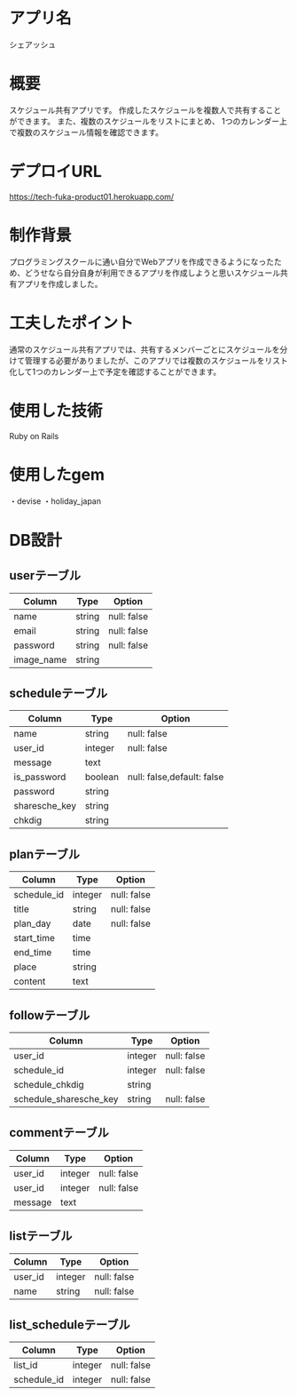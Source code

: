 # アプリ名
シェアッシュ
# 概要
スケジュール共有アプリです。
作成したスケジュールを複数人で共有することができます。
また、複数のスケジュールをリストにまとめ、
1つのカレンダー上で複数のスケジュール情報を確認できます。
# デプロイURL
https://tech-fuka-product01.herokuapp.com/
# 制作背景
プログラミングスクールに通い自分でWebアプリを作成できるようになったため、どうせなら自分自身が利用できるアプリを作成しようと思いスケジュール共有アプリを作成しました。

# 工夫したポイント
通常のスケジュール共有アプリでは、共有するメンバーごとにスケジュールを分けて管理する必要がありましたが、このアプリでは複数のスケジュールをリスト化して1つのカレンダー上で予定を確認することができます。

# 使用した技術
Ruby on Rails
# 使用したgem
・devise
・holiday_japan


# DB設計
## userテーブル
|Column |Type |Option|
|------------|------|----------|
|name |string |null: false|
|email |string |null: false|
|password |string |null: false|
|image_name |string ||

## scheduleテーブル
|Column |Type |Option|
|------------|------|----------|
|name |string |null: false|
|user_id |integer |null: false|
|message |text ||
|is_password |boolean |null: false,default: false|
|password |string ||
|sharesche_key |string ||
|chkdig |string ||

## planテーブル
|Column |Type |Option|
|------------|------|----------|
|schedule_id |integer |null: false|
|title |string |null: false|
|plan_day |date |null: false|
|start_time |time ||
|end_time |time ||
|place |string ||
|content |text ||

## followテーブル
|Column |Type |Option|
|------------|------|----------|
|user_id |integer |null: false|
|schedule_id |integer |null: false|
|schedule_chkdig |string ||
|schedule_sharesche_key |string |null: false|

## commentテーブル
|Column |Type |Option|
|------------|------|----------|
|user_id |integer |null: false|
|user_id |integer |null: false|
|message |text ||

## listテーブル
|Column |Type |Option|
|------------|------|----------|
|user_id |integer |null: false|
|name |string |null: false|

## list_scheduleテーブル
|Column |Type |Option|
|------------|------|----------|
|list_id |integer |null: false|
|schedule_id |integer |null: false|




